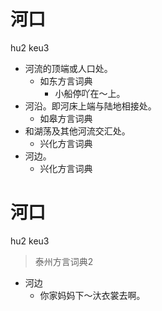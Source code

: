 # 河口
hu2 keu3
+ 河流的顶端或人口处。
  * 如东方言词典
    - 小船停吖在～上。
+ 河沿。即河床上端与陆地相接处。
  * 如皋方言词典
+ 和湖荡及其他河流交汇处。
  * 兴化方言词典
+ 河边。
  * 兴化方言词典


# 河口
hu2 keu3
> 泰州方言词典2
- 河边
  - 你家妈妈下～汏衣裳去啊。